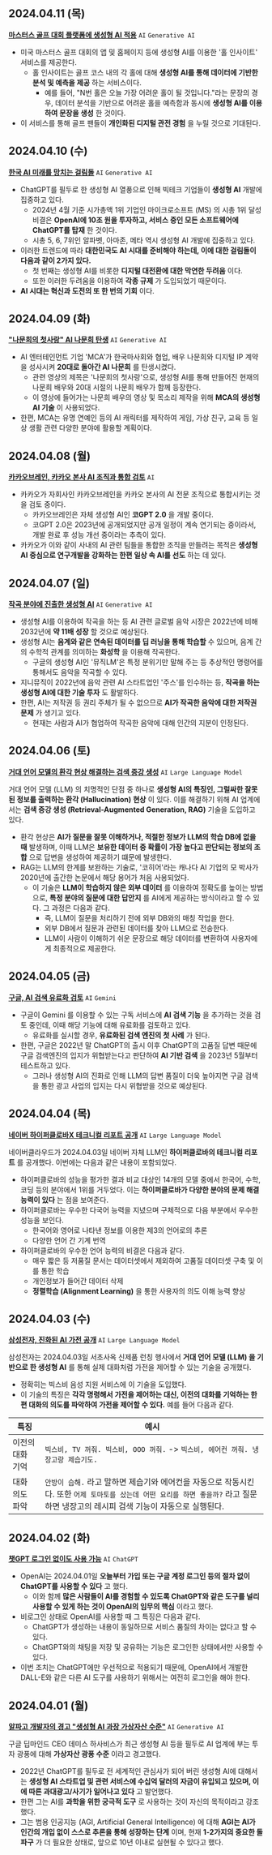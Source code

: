 ## 2024.04.11 (목)
**[마스터스 골프 대회 플랫폼에 생성형 AI 적용](https://n.news.naver.com/article/001/0014624992?sid=105)** ```AI``` ```Generative AI```

* 미국 마스터스 골프 대회의 앱 및 홈페이지 등에 생성형 AI를 이용한 '홀 인사이트' 서비스를 제공한다.
  * 홀 인사이트는 골프 코스 내의 각 홀에 대해 **생성형 AI를 통해 데이터에 기반한 분석 및 예측을 제공** 하는 서비스이다.
    * 예를 들어, "N번 홀은 오늘 가장 어려운 홀이 될 것입니다."라는 문장의 경우, 데이터 분석을 기반으로 어려운 홀을 예측함과 동시에 **생성형 AI를 이용하여 문장을 생성** 한 것이다.
* 이 서비스를 통해 골프 팬들이 **개인화된 디지털 관전 경험** 을 누릴 것으로 기대된다.

## 2024.04.10 (수)
**[한국 AI 미래를 망치는 걸림돌](https://n.news.naver.com/mnews/article/025/0003353077?sid=110)** ```AI``` ```Generative AI```

* ChatGPT를 필두로 한 생성형 AI 열풍으로 인해 빅테크 기업들이 **생성형 AI** 개발에 집중하고 있다.
  * 2024년 4월 기준 시가총액 1위 기업인 마이크로소프트 (MS) 의 시총 1위 달성 비결은 **OpenAI에 10조 원을 투자하고, 서비스 중인 모든 소프트웨어에 ChatGPT를 탑재** 한 것이다.
  * 시총 5, 6, 7위인 알파벳, 아마존, 메타 역시 생성형 AI 개발에 집중하고 있다.
* 이러한 트렌드에 따라 **대한민국도 AI 시대를 준비해야 하는데, 이에 대한 걸림돌이 다음과 같이 2가지 있다.**
  * 첫 번째는 생성형 AI를 비롯한 **디지털 대전환에 대한 막연한 두려움** 이다.
  * 또한 이러한 두려움을 이용하여 **각종 규제** 가 도입되었기 때문이다.
* **AI 시대는 혁신과 도전의 또 한 번의 기회** 이다.

## 2024.04.09 (화)
**["나문희의 첫사랑" AI 나문희 탄생](https://n.news.naver.com/article/003/0012481597?sid=105)** ```AI``` ```Generative AI```

* AI 엔터테인먼트 기업 'MCA'가 한국마사회와 협업, 배우 나문희와 디지털 IP 계약을 성사시켜 **20대로 돌아간 AI 나문희** 를 탄생시켰다.
  * 관련 영상의 제목은 '나문희의 첫사랑'으로, 생성형 AI를 통해 만들어진 현재의 나문희 배우와 20대 시절의 나문희 배우가 함께 등장한다.
  * 이 영상에 들어가는 나문희 배우의 영상 및 목소리 제작을 위해 **MCA의 생성형 AI 기술** 이 사용되었다.
* 한편, MCA는 유명 연예인 등의 AI 캐릭터를 제작하여 게임, 가상 친구, 교육 등 일상 생활 관련 다양한 분야에 활용할 계획이다.

## 2024.04.08 (월)
**[카카오브레인, 카카오 본사 AI 조직과 통합 검토](https://n.news.naver.com/article/015/0004969886?sid=105)** ```AI```

* 카카오가 자회사인 카카오브레인을 카카오 본사의 AI 전문 조직으로 통합시키는 것을 검토 중이다.
  * 카카오브레인은 자체 생성형 AI인 **코GPT 2.0** 을 개발 중이다.
  * 코GPT 2.0은 2023년에 공개되었지만 공개 일정이 계속 연기되는 중이라서, 개발 완료 후 성능 개선 중이라는 추측이 있다.
* 카카오가 이와 같이 사내의 AI 관련 팀들을 통합한 조직을 만들려는 목적은 **생성형 AI 중심으로 연구개발을 강화하는 한편 일상 속 AI를 선도** 하는 데 있다.

## 2024.04.07 (일)
**[작곡 분야에 진출한 생성형 AI](https://n.news.naver.com/mnews/article/421/0007463308?sid=105)** ```AI``` ```Generative AI```

* 생성형 AI를 이용하여 작곡을 하는 등 AI 관련 글로벌 음악 시장은 2022년에 비해 2032년에 **약 11배 성장** 할 것으로 예상된다.
* 생성형 AI는 **음계와 같은 연속된 데이터를 딥 러닝을 통해 학습할**  수 있으며, 음계 간의 수학적 관계를 의미하는 **화성학** 을 이용해 작곡한다.
  * 구글의 생성형 AI인 '뮤직LM'은 특정 분위기만 말해 주는 등 추상적인 명령어를 통해서도 음악을 작곡할 수 있다.
* 지니뮤직이 2022년에 음악 관련 AI 스타트업인 '주스'를 인수하는 등, **작곡을 하는 생성형 AI에 대한 기술 투자** 도 활발하다.
* 한편, AI는 저작권 등 권리 주체가 될 수 없으므로 **AI가 작곡한 음악에 대한 저작권 문제** 가 생기고 있다.
  * 현재는 사람과 AI가 협업하여 작곡한 음악에 대해 인간의 지분이 인정된다.

## 2024.04.06 (토)
**[거대 언어 모델의 환각 현상 해결하는 검색 증강 생성](https://n.news.naver.com/mnews/article/015/0004969433?sid=105)** ```AI``` ```Large Language Model```

거대 언어 모델 (LLM) 의 치명적인 단점 중 하나로 **생성형 AI의 특징인, 그럴싸한 잘못된 정보를 출력하는 환각 (Hallucination) 현상** 이 있다. 이를 해결하기 위해 AI 업계에서는 **검색 증강 생성 (Retrieval-Augmented Generation, RAG)** 기술을 도입하고 있다.
* 환각 현상은 **AI가 질문을 잘못 이해하거나, 적절한 정보가 LLM의 학습 DB에 없을 때** 발생하며, 이때 LLM은 **보유한 데이터 중 확률이 가장 높다고 판단되는 정보의 조합** 으로 답변을 생성하여 제공하기 떄문에 발생한다.
* RAG는 LLM의 한계를 보완하는 기술로, '코히어'라는 캐나다 AI 기업의 모 박사가 2020년에 출간한 논문에서 해당 용어가 처음 사용되었다.
  * 이 기술은 **LLM이 학습하지 않은 외부 데이터** 를 이용하여 정확도를 높이는 방법으로, **특정 분야의 질문에 대한 답안지** 를 AI에게 제공하는 방식이라고 할 수 있다. 그 과정은 다음과 같다.
    * 즉, LLM이 질문을 처리하기 전에 외부 DB와의 매칭 작업을 한다.
    * 외부 DB에서 질문과 관련된 데이터를 찾아 LLM으로 전송한다. 
    * LLM이 사람이 이해하기 쉬운 문장으로 해당 데이터를 변환하여 사용자에게 최종적으로 제공한다.

## 2024.04.05 (금)
**[구글, AI 검색 유료화 검토](https://n.news.naver.com/mnews/article/052/0002018994?sid=104)** ```AI``` ```Gemini```

* 구글이 Gemini 를 이용할 수 있는 구독 서비스에 **AI 검색 기능** 을 추가하는 것을 검토 중인데, 이때 해당 기능에 대해 유료화를 검토하고 있다.
  * 유료화를 실시할 경우, **유료화된 검색 엔진의 첫 사례** 가 된다.
* 한편, 구글은 2022년 말 ChatGPT의 출시 이후 ChatGPT의 고품질 답변 때문에 구글 검색엔진의 입지가 위협받는다고 판단하여 **AI 기반 검색** 을 2023년 5월부터 테스트하고 있다.
  * 그러나 생성형 AI의 진화로 인해 LLM의 답변 품질이 더욱 높아지면 구글 검색을 통한 광고 사업의 입지는 다시 위협받을 것으로 예상된다.

## 2024.04.04 (목)
**[네이버 하이퍼클로바X 테크니컬 리포트 공개](https://n.news.naver.com/article/243/0000058167?sid=105)** ```AI``` ```Large Language Model```

네이버클라우드가 2024.04.03일 네이버 자체 LLM인 **하이퍼클로바의 테크니컬 리포트** 를 공개했다. 이번에는 다음과 같은 내용이 포함되었다.
* 하이퍼클로바의 성능을 평가한 결과 비교 대상인 14개의 모델 중에서 한국어, 수학, 코딩 등의 분야에서 1위를 거두었다. 이는 **하이퍼클로바가 다양한 분야의 문제 해결 능력이 있다** 는 점을 보여준다.
* 하이퍼클로바는 우수한 다국어 능력을 지녔으며 구체적으로 다음 부분에서 우수한 성능을 보인다.
  * 한국어와 영어로 나타낸 정보를 이용한 제3의 언어로의 추론
  * 다양한 언어 간 기계 번역
* 하이퍼클로바의 우수한 언어 능력의 비결은 다음과 같다.
  * 매우 짧은 등 저품질 문서는 데이터셋에서 제외하여 고품질 데이터셋 구축 및 이를 통한 학습
  * 개인정보가 들어간 데이터 삭제
  * **정렬학습 (Alignment Learning)** 을 통한 사용자의 의도 이해 능력 향상

## 2024.04.03 (수)
**[삼성전자, 진화된 AI 가전 공개](https://n.news.naver.com/mnews/article/003/0012468056?sid=101)** ```AI``` ```Large Language Model```

삼성전자는 2024.04.03일 서초사옥 신제품 런칭 행사에서 **거대 언어 모델 (LLM) 을 기반으로 한 생성형 AI** 를 통해 실제 대화처럼 가전을 제어할 수 있는 기술을 공개했다.
* 정확히는 빅스비 음성 지원 서비스에 이 기술을 도입했다.
* 이 기술의 특징은 **각각 명령해서 가전을 제어하는 대신, 이전의 대화를 기억하는 한편 대화의 의도를 파악하여 가전을 제어할 수 있다.** 예를 들어 다음과 같다.

|특징|예시|
|---|---|
|이전의 대화 기억|```빅스비, TV 꺼줘. 빅스비, OOO 꺼줘.``` -> ```빅스비, 에어컨 꺼줘. 냉장고랑 제습기도.```|
|대화 의도 파악|```안방이 습해.``` 라고 말하면 제습기와 에어컨을 자동으로 작동시킨다. 또한 ```어제 토마토를 샀는데 어떤 요리를 하면 좋을까?``` 라고 질문하면 냉장고의 레시피 검색 기능이 자동으로 실행된다.|

## 2024.04.02 (화)
**[챗GPT 로그인 없이도 사용 가능](https://n.news.naver.com/article/001/0014604137?sid=104)** ```AI``` ```ChatGPT```

* OpenAI는 2024.04.01일 **오늘부터 가입 또는 구글 계정 로그인 등의 절차 없이 ChatGPT를 사용할 수 있다** 고 했다.
  * 이와 함께 **많은 사람들이 AI를 경험할 수 있도록 ChatGPT와 같은 도구를 널리 사용할 수 있게 하는 것이 OpenAI의 임무의 핵심** 이라고 했다.
* 비로그인 상태로 OpenAI를 사용할 때 그 특징은 다음과 같다.
  * ChatGPT가 생성하는 내용이 동일하므로 서비스 품질의 차이는 없다고 할 수 있다.
  * ChatGPT와의 채팅을 저장 및 공유하는 기능은 로그인한 상태에서만 사용할 수 있다.
* 이번 조치는 ChatGPT에만 우선적으로 적용되기 때문에, OpenAI에서 개발한 DALL-E와 같은 다른 AI 도구를 사용하기 위해서는 여전히 로그인을 해야 한다.

## 2024.04.01 (월)
**[알파고 개발자의 경고 "생성형 AI 과장 가상자산 수준"](https://n.news.naver.com/mnews/article/014/0005165043?sid=101)** ```AI``` ```Generative AI```

구글 딥마인드 CEO 데미스 하사비스가 최근 생성형 AI 등을 필두로 AI 업계에 부는 투자 광풍에 대해 **가상자산 광풍 수준** 이라고 경고했다.
* 2022년 ChatGPT를 필두로 전 세계적인 관심사가 되어 버린 생성형 AI에 대해서는 **생성형 AI 스타트업 및 관련 서비스에 수십억 달러의 자금이 유입되고 있으며, 이에 따른 과대광고/사기가 일어나고 있다** 고 발언했다.
* 한편 그는 AI를 **과학을 위한 궁극적 도구** 로 사용하는 것이 자신의 목적이라고 강조했다.
* 그는 범용 인공지능 (AGI, Artificial General Intelligence) 에 대해 **AGI는 AI가 인간의 개입 없이 스스로 추론을 통해 성장하는 단계** 이며, 현재 **1-2가지의 중요한 돌파구** 가 더 필요한 상태로, 앞으로 10년 이내로 실현될 수 있다고 했다.
